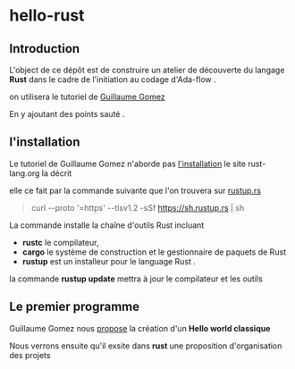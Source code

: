 # hello-rust

## Introduction
L'object de ce dépôt est de construire un atelier de découverte du langage **Rust** dans le cadre de l'initiation au codage d'Ada-flow .

on utilisera le tutoriel de [Guillaume Gomez](https://blog.guillaume-gomez.fr/Rust)

En y ajoutant des points sauté .

## l'installation

Le tutoriel de Guillaume Gomez n'aborde pas [l'installation](https://www.rust-lang.org/fr/tools/install)
le site rust-lang.org la décrit

elle ce fait par la commande suivante que l'on trouvera sur [rustup.rs](https://rustup.rs/)

> curl --proto '=https' --tlsv1.2 -sSf https://sh.rustup.rs | sh


La commande installe la chaîne d'outils Rust incluant
 * **rustc** le compilateur,
 * **cargo** le système de construction et le gestionnaire de paquets de Rust
 * **rustup**  est un installeur pour le language Rust .


 la commande **rustup update** mettra à jour le compilateur et les outils

 ## Le premier programme

Guillaume Gomez nous [propose](https://blog.guillaume-gomez.fr/Rust/1/3) la création d'un **Hello world classique**

Nous verrons ensuite qu'il exsite dans **rust** une proposition d'organisation des projets
